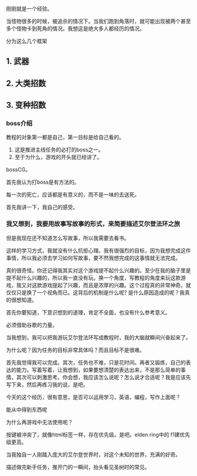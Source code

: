 刚刚就是一个经验。

当怪物很多的时候，被追杀的情况下。当我们跑到角落时，就可能出现被两个甚至多个怪物卡到死角的情况。我想这是绝大多人都经历的情况。



分为这么几个框架



## 1. 武器

## 2. 大类招数

## 3. 变种招数











### boss介绍



教程的对象第一都是自己，第一目标是给自己看的。







1. 这是推进主线任务的必打的boss之一。
2. 至于为什么，游戏的开头就已经讲了。







bossCG。





首先我认为打boss是有方法的。

每一次的死亡，应该都是有意义的，而不是一味的去送死。

首先我讲一下，我自己的感受。







### 我又想到，我要用故事写故事的形式，来简要描述艾尔登法环之旅

但是我现在还不知道怎么写故事，所以我需要去看书。

这样的学习方式，我就没有什么抗拒心理。我有很强烈的目标，因为我想完成这件事情，所以我必须去学习如何写故事，要不然我想完成的这事情就无法完成。





真的很奇怪。你还记得我其实对这个游戏提不起什么兴趣的。至少在我的脑子里是提不起什么兴趣的，所以我一直没有玩。换一个角度，写教程的角度来玩这款游戏，我又对这款游戏提起了兴趣，而且是浓厚的兴趣。这个过程真的非常神奇。就仅仅只是换了一个视角而已。这背后的机制是什么呢? 是什么原因造成的呢？我真的很想知道。









首先你要知道，下意识想到的道理，肯定不全面，也没有什么参考意义。

必须借助谷歌的力量。









当我想到，我可以把我游玩艾尔登法环写成教程时，我的大脑就瞬间兴奋起来了。

为什么呢？因为任务的目标非常具体吗？而且目标不是很难。

首先我觉得我可以完成。其次，任务也不难，只是花时间。再者又锻炼，自己的表达的能力。写着写着，让我想到，如果要想清楚的表达出来，不是那么简单的事情，其次可以刺激思考。你会想，我应该怎么说呢？怎么说才合适呢？我是应该先写下来，然后再练习我的说，是吧。



今天的这个经历，很有意思，是否可以运用学习，英语，编程，写作上面呢？

能从中得到东西呢





为什么再游戏中无法使用呢？

按键被冲突了，就像html标签一样，存在优先级。是吧。elden ring中的 f1建优先级更高。







当我独自一人刚踏入庞大的艾尔登世界时，对这个未知的世界，充满的好奇。

描述做完新手任务，推开门的一瞬间，抬头看见圣树时的常见。